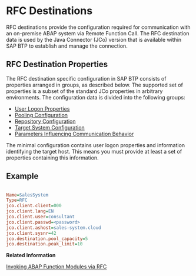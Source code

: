 <!-- loio238d027c154541f597201a0002713c86 -->

# RFC Destinations



RFC destinations provide the configuration required for communication with an on-premise ABAP system via Remote Function Call. The RFC destination data is used by the Java Connector \(JCo\) version that is available within SAP BTP to establish and manage the connection.



<a name="loio238d027c154541f597201a0002713c86__section_N10024_N10011_N10001"/>

## RFC Destination Properties

The RFC destination specific configuration in SAP BTP consists of properties arranged in groups, as described below. The supported set of properties is a subset of the standard JCo properties in arbitrary environments. The configuration data is divided into the following groups:

-   [User Logon Properties](user-logon-properties-8b1e1c3.md)
-   [Pooling Configuration](pooling-configuration-7add680.md)
-   [Repository Configuration](repository-configuration-4c4b83b.md)
-   [Target System Configuration](target-system-configuration-ab6eac9.md)
-   [Parameters Influencing Communication Behavior](parameters-influencing-communication-behavior-cce126a.md)

The minimal configuration contains user logon properties and information identifying the target host. This means you must provide at least a set of properties containing this information.



## Example

```ini

Name=SalesSystem
Type=RFC
jco.client.client=000
jco.client.lang=EN
jco.client.user=consultant
jco.client.passwd=<password>
jco.client.ashost=sales-system.cloud
jco.client.sysnr=42
jco.destination.pool_capacity=5
jco.destination.peak_limit=10
```

**Related Information**  


[Invoking ABAP Function Modules via RFC](invoking-abap-function-modules-via-rfc-fa4adc9.md "Call a remote-enabled function module in an on-premise or cloud ABAP server from your Cloud Foundry application, using the RFC protocol.")

